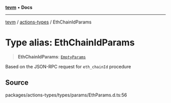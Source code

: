 [**tevm**](../../README.md) • **Docs**

***

[tevm](../../modules.md) / [actions-types](../README.md) / EthChainIdParams

# Type alias: EthChainIdParams

> **EthChainIdParams**: [`EmptyParams`](EmptyParams.md)

Based on the JSON-RPC request for `eth_chainId` procedure

## Source

packages/actions-types/types/params/EthParams.d.ts:56
